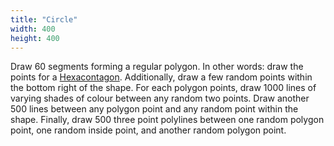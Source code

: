 ```yaml
---
title: "Circle"
width: 400
height: 400
---
```


Draw 60 segments forming a regular polygon. In other words: draw the points for a [Hexacontagon](https://en.wikipedia.org/wiki/Polygon#Naming). Additionally, draw a few random points within the bottom right of the shape. For each polygon points, draw 1000 lines of varying shades of colour between any random two points. Draw another 500 lines between any polygon point and any random point within the shape. Finally, draw 500 three point polylines between one random polygon point, one random inside point, and another random polygon point. 
